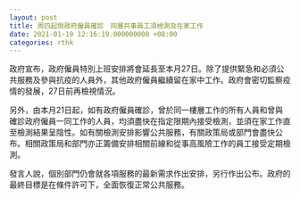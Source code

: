```yaml
---
layout: post
title: 周四起倘政府僱員確診　同層共事員工須檢測及在家工作
date: 2021-01-19 12:16:19.000000000 +08:00
categories: rthk
---
```


政府宣布，政府僱員特別上班安排將會延長至本月27日。除了提供緊急和必須公共服務及參與抗疫的人員外，其他政府僱員繼續留在家中工作。政府會密切監察疫情的發展，27日前再檢視情況。

另外，由本月21日起，如有政府僱員確診，曾於同一樓層工作的所有人員和曾與確診政府僱員一同工作的人員，均須盡快在指定限期內接受檢測，並須在家工作直至檢測結果呈陰性。如有關檢測安排影響公共服務，有關政策局或部門會盡快公布。相關政策局和部門亦正籌備安排相關前線和從事高風險工作的員工接受定期檢測。

發言人說，個別部門仍會就各項服務的最新需求作出安排，另行作出公布。政府的最終目標是在條件許可下，全面恢復正常公共服務。
